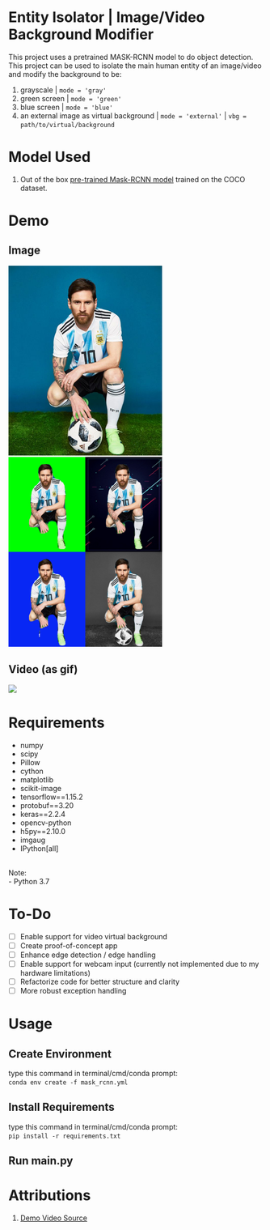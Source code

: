 # Entity Isolator | Image/Video Background Modifier
This project uses a pretrained MASK-RCNN model to do object detection. This project can be used to isolate the main human entity of an image/video and modify the background to be: 
1.  grayscale | `mode = 'gray'`
2. green screen | `mode = 'green'`
3. blue screen | `mode = 'blue'`
4. an external image as virtual background | `mode = 'external'` | `vbg = path/to/virtual/background`

# Model Used
1. Out of the box [pre-trained Mask-RCNN model](https://github.com/matterport/Mask_RCNN/releases/download/v2.0/mask_rcnn_coco.h5) trained on the COCO dataset.

# Demo
## Image

<img src="input/messi.jpg" width="304" height="375" /><img src="assets/messi_combined.jpg" width="304" height="375" />

## Video (as gif)


<img src="assets/sakana_combined.gif" />



# Requirements
- numpy
- scipy
- Pillow
- cython
- matplotlib
- scikit-image
- tensorflow==1.15.2
- protobuf==3.20
- keras==2.2.4
- opencv-python
- h5py==2.10.0
- imgaug
- IPython[all]
<br>
Note: <br>
- Python 3.7

# To-Do

- [ ] Enable support for video virtual background
- [ ] Create proof-of-concept app
- [ ] Enhance edge detection / edge handling
- [ ] Enable support for webcam input (currently not implemented due to my hardware limitations)
- [ ] Refactorize code for better structure and clarity
- [ ] More robust exception handling

# Usage

## Create Environment
type this command in terminal/cmd/conda prompt: <br>
`conda env create -f mask_rcnn.yml`
## Install Requirements
type this command in terminal/cmd/conda prompt: <br>
`pip install -r requirements.txt`
## Run main.py


# Attributions
1. [Demo Video Source](https://www.youtube.com/shorts/HM9aWSg4D1E)

